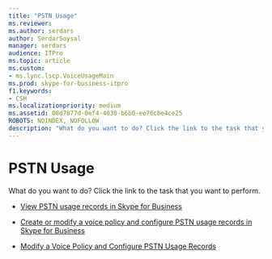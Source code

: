 ```yaml
---
title: "PSTN Usage"
ms.reviewer: 
ms.author: serdars
author: SerdarSoysal
manager: serdars
audience: ITPro
ms.topic: article
ms.custom:
- ms.lync.lscp.VoiceUsageMain
ms.prod: skype-for-business-itpro
f1.keywords:
- CSH
ms.localizationpriority: medium
ms.assetid: 08d7877d-0ef4-4630-b6b0-ee76cbe4ce25
ROBOTS: NOINDEX, NOFOLLOW
description: "What do you want to do? Click the link to the task that you want to perform."
---
```


# PSTN Usage

What do you want to do? Click the link to the task that you want to perform.

- [View PSTN usage records in Skype for Business](../../../deploy/deploy-enterprise-voice/view-pstn-usage-records.md)

- [Create or modify a voice policy and configure PSTN usage records in Skype for Business](../../../deploy/deploy-enterprise-voice/voice-policy-and-pstn-usage-records.md)

- [Modify a Voice Policy and Configure PSTN Usage Records](/previous-versions/office/lync-server-2013/lync-server-2013-modify-a-voice-policy-and-configure-pstn-usage-records)